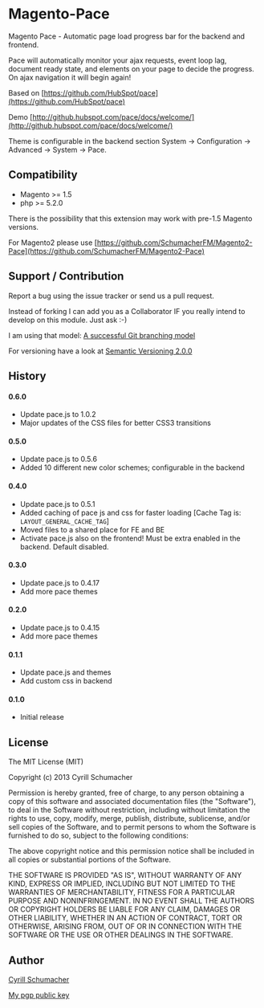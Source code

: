 Magento-Pace
============

Magento Pace - Automatic page load progress bar for the backend and frontend.

Pace will automatically monitor your ajax requests, event loop lag, document ready state, and elements on your
page to decide the progress. On ajax navigation it will begin again!

Based on [https://github.com/HubSpot/pace](https://github.com/HubSpot/pace)

Demo [http://github.hubspot.com/pace/docs/welcome/](http://github.hubspot.com/pace/docs/welcome/)

Theme is configurable in the backend section System -> Configuration -> Advanced -> System -> Pace.

Compatibility
-------------

- Magento >= 1.5
- php >= 5.2.0

There is the possibility that this extension may work with pre-1.5 Magento versions.

For Magento2 please use [https://github.com/SchumacherFM/Magento2-Pace](https://github.com/SchumacherFM/Magento2-Pace)

Support / Contribution
----------------------

Report a bug using the issue tracker or send us a pull request.

Instead of forking I can add you as a Collaborator IF you really intend to develop on this module. Just ask :-)

I am using that model: [A successful Git branching model](http://nvie.com/posts/a-successful-git-branching-model/)

For versioning have a look at [Semantic Versioning 2.0.0](http://semver.org/)

History
-------

#### 0.6.0

- Update pace.js to 1.0.2
- Major updates of the CSS files for better CSS3 transitions

#### 0.5.0

- Update pace.js to 0.5.6
- Added 10 different new color schemes; configurable in the backend

#### 0.4.0

- Update pace.js to 0.5.1
- Added caching of pace js and css for faster loading [Cache Tag is: `LAYOUT_GENERAL_CACHE_TAG`]
- Moved files to a shared place for FE and BE
- Activate pace.js also on the frontend! Must be extra enabled in the backend. Default disabled.

#### 0.3.0

- Update pace.js to 0.4.17
- Add more pace themes

#### 0.2.0

- Update pace.js to 0.4.15
- Add more pace themes

#### 0.1.1

- Update pace.js and themes
- Add custom css in backend

#### 0.1.0

- Initial release

License
-------

The MIT License (MIT)

Copyright (c) 2013 Cyrill Schumacher

Permission is hereby granted, free of charge, to any person obtaining a copy of
this software and associated documentation files (the "Software"), to deal in
the Software without restriction, including without limitation the rights to
use, copy, modify, merge, publish, distribute, sublicense, and/or sell copies of
the Software, and to permit persons to whom the Software is furnished to do so,
subject to the following conditions:

The above copyright notice and this permission notice shall be included in all
copies or substantial portions of the Software.

THE SOFTWARE IS PROVIDED "AS IS", WITHOUT WARRANTY OF ANY KIND, EXPRESS OR
IMPLIED, INCLUDING BUT NOT LIMITED TO THE WARRANTIES OF MERCHANTABILITY, FITNESS
FOR A PARTICULAR PURPOSE AND NONINFRINGEMENT. IN NO EVENT SHALL THE AUTHORS OR
COPYRIGHT HOLDERS BE LIABLE FOR ANY CLAIM, DAMAGES OR OTHER LIABILITY, WHETHER
IN AN ACTION OF CONTRACT, TORT OR OTHERWISE, ARISING FROM, OUT OF OR IN
CONNECTION WITH THE SOFTWARE OR THE USE OR OTHER DEALINGS IN THE SOFTWARE.

Author
------

[Cyrill Schumacher](http://cyrillschumacher.com)

[My pgp public key](http://www.schumacher.fm/cyrill.asc)
